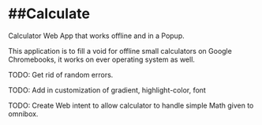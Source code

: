 ##Calculate
=========

Calculator Web App that works offline and in a Popup.

This application is to fill a void for offline small calculators on Google Chromebooks, it works on ever operating system as well.

TODO: Get rid of random errors.

TODO: Add in customization of gradient, highlight-color, font

TODO: Create Web intent to allow calculator to handle simple Math given to omnibox.
